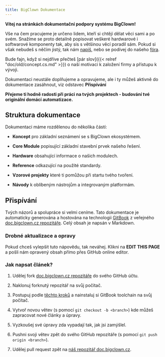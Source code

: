 ```yaml
---
title: BigClown Dokumentace
---
```


**Vítej na stránkách dokumentační podpory systému BigClown!**

Vše na čem pracujeme je určeno lidem, kteří si chtějí dělat věci sami a po svém.
Snažíme se proto detailně popisovat veškeré hardwarové i softwarové komponenty tak, aby sis s většinou věcí poradil sám.
Pokud si však nebudeš s něčím jistý, tak nám [napiš](mailto:support@bigclown.com), nebo se podívej do našeho [fóra](http://forum.bigclown.com/).

Bude fajn, když si nejdříve přečteš [pár slov]({{< relref "doc/old/concept.cs.md" >}}) o naší motivaci k založení firmy a přístupu k vývoji.

Dokumentaci neustále doplňujeme a opravujeme, ale i ty můžeš aktivně do dokumentace zasáhnout, viz odstavec **Přispívání**

**Přejeme ti hodně radosti při práci na tvých projektech - budování tvé originální domácí automatizace.**

## Struktura dokumentace

Dokumentaci máme rozdělenou do několika částí:

* **Koncept** pro základní seznámení se s BigClown ekosystémem.

* **Core Module** popisující základní stavební prvek našeho řešení.

* **Hardware** obsahující informace o našich modulech.

* **Reference** odkazující na použité standardy.

* **Vzorové projekty** které ti pomůžou při startu tvého tvoření.

* **Návody** k oblíbeným nástrojům a integrovaným platformám.

## Přispívání

Tvých názorů a spolupráce si velmi ceníme.
Tato dokumentace je automaticky generována a hostována na technologii [GitBook](https://www.gitbook.com) z veřejného [doc.bigclown.cz repozitáře](https://github.com/bigclownlabs/doc.bigclown.cz).
Celý obsah je napsán v Markdown.

### Drobné aktualizace a opravy

Pokud chceš vylepšit tuto nápovědu, tak neváhej. Klikni na **EDIT THIS PAGE** a pošli nám opravený obsah přímo přes GitHub online editor.

### Jak napsat článek?

1. Udělej fork [doc.bigclown.cz repozitáře](https://github.com/bigclownlabs/doc.bigclown.cz) do svého GitHub účtu.

2. Naklonuj forknutý repozitář na svůj počítač.

3. Postupuj podle [těchto kroků](https://toolchain.gitbook.com/setup.html) a nainstaluj si GitBook toolchain na svůj počítač.

4. Vytvoř novou větev (s pomocí `git checkout -b <branch>`) kde můžeš zapracovat nové články a úpravy.

5. Vyzkoušej své úpravy zda vypadají tak, jak jsi zamýšlel.

6. Pushni svoji větev zpět do svého GitHub repozitáře (s pomocí `git push origin <branch>`).

7. Udělej pull request zpět na [náš repozitář doc.bigclown.cz](https://github.com/bigclownlabs/doc.bigclown.cz).
